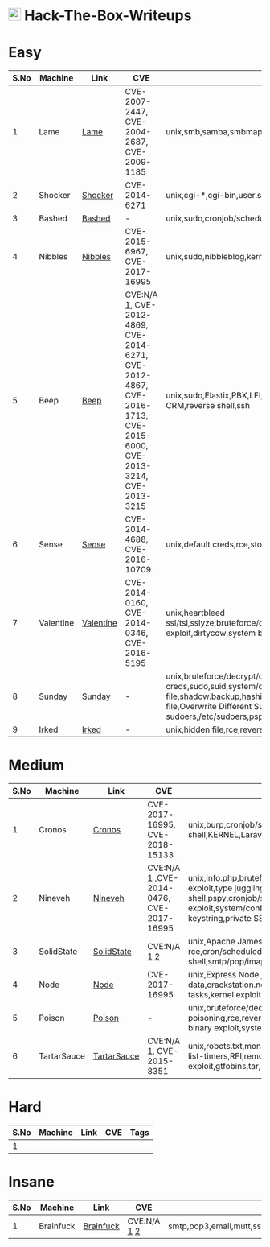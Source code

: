 # <img src="https://avatars.githubusercontent.com/u/67481186?v=4" width="25"> Hack-The-Box-Writeups


# Easy
|S.No| Machine          | Link |CVE                                                   | Tags    |
|----|------------------|------|------------------------------------------------------|---------|
|1   |Lame              |[Lame](https://github.com/h4md153v63n/CTFs/blob/main/01_HTB/01_Lame.md)|CVE-2007-2447, CVE-2004-2687, CVE-2009-1185|unix,smb,samba,smbmap,smbclient,distccd,process,udev|
|2   |Shocker           |[Shocker](https://github.com/h4md153v63n/CTFs/blob/main/01_HTB/03_Shocker.md)|CVE-2014-6271|unix,cgi-*,cgi-bin,user.sh,shellshock,gtfobins,sudo,RCE,reverse shell|
|3   |Bashed            |[Bashed](https://github.com/h4md153v63n/CTFs/blob/main/01_HTB/04_Bashed.md)|-|unix,sudo,cronjob/scheduled task,RCE,reverse shell|
|4   |Nibbles           |[Nibbles](https://github.com/h4md153v63n/CTFs/blob/main/01_HTB/05_Nibbles.md)|CVE-2015-6967, CVE-2017-16995|unix,sudo,nibbleblog,kernel,RCE,default creds,source code inspection|
|5   |Beep              |[Beep](https://github.com/h4md153v63n/CTFs/blob/main/01_HTB/06_Beep.md)|CVE:N/A [1](https://www.exploit-db.com/exploits/37637), CVE-2012-4869, CVE-2014-6271, CVE-2012-4867, CVE-2016-1713, CVE-2015-6000, CVE-2013-3214, CVE-2013-3215|unix,sudo,Elastix,PBX,LFI,svwar,webmin,shellshock,cgi-*,smtp,pop3,email,vTiger CRM,reverse shell,ssh|
|6   |Sense             |[Sense](https://github.com/h4md153v63n/CTFs/blob/main/01_HTB/09_Sense.md)|CVE-2014-4688, CVE-2016-10709|unix,default creds,rce,stored creds,pfsense|
|7   |Valentine         |[Valentine](https://github.com/h4md153v63n/CTFs/blob/main/01_HTB/12_Valentine.md)|CVE-2014-0160, CVE-2014-0346, CVE-2016-5195|unix,heartbleed ssl/tsl,sslyze,bruteforce/decrypt/decode,hash/encrypted/encoded,ssh,openssl,kernel exploit,dirtycow,system binary exploit,tmux session|
|8   |Sunday            |[Sunday](https://github.com/h4md153v63n/CTFs/blob/main/01_HTB/14_Sunday.md)|-|unix,bruteforce/decrypt/decode,finger,hydra,hash/encrypted/encoded,ssh,stored creds,sudo,suid,system/config/backup file,shadow.backup,hashid,john,hashcat,wget,gtfobins,openssl,passwd,wget --post-file,Overwrite Different SUID Binary,Overwrite shadow,Overwrite sudoers,/etc/sudoers,pspy,solaris,powershell|
|9   |Irked             |[Irked](https://github.com/h4md153v63n/CTFs/blob/main/01_HTB/16_Irked.md)|-|unix,hidden file,rce,reverse shell,stego,stored creds,suid|


# Medium
|S.No| Machine          | Link |CVE                                                   | Tags    |
|----|------------------|------|------------------------------------------------------|---------|
|1   |Cronos            |[Cronos](https://github.com/h4md153v63n/CTFs/blob/main/01_HTB/07_Cronos.md)|CVE-2017-16995, CVE-2018-15133|unix,burp,cronjob/scheduled task,DNS,DNS zone transfer,subdomain,sqli,RCE,reverse shell,KERNEL,Laravel|
|2   |Nineveh           |[Nineveh](https://github.com/h4md153v63n/CTFs/blob/main/01_HTB/08_Nineveh.md)|CVE:N/A [1](https://www.exploit-db.com/exploits/24044) ,CVE-2014-0476, CVE-2017-16995|unix,info.php,bruteforce/decrypt/decode,hydra,php login bypass,php comparisons error exploit,type juggling,php login bypass type juggling,LFI,rce,phpliteadmin,reverse shell,pspy,cronjob/scheduled task,chkrootkit,strings,ssh,stego,binwalk,system binary exploit,system/config/backup file,mail,port knock,knockd,chisel,ssh authorized keys,public SSH keystring,private SSH keystring,kernel|
|3   |SolidState        |[SolidState](https://github.com/h4md153v63n/CTFs/blob/main/01_HTB/10_SolidState.md)|CVE:N/A [1](https://www.exploit-db.com/exploits/35513) [2](https://www.exploit-db.com/exploits/50347)|unix,Apache James Mail Server,smtp,pop3,email,mutt,ssh,sshpass,authenticated rce,cron/scheduled tasks,pspy,rbash(restricted bash shell)/restricted shell,smtp/pop/imap,ssh,default creds,telnet,/etc/bash_completion.d,RSIP|
|4   |Node              |[Node](https://github.com/h4md153v63n/CTFs/blob/main/01_HTB/11_Node.md)|CVE-2017-16995|unix,Express Node.js,API,hadoop,big data,crackstation.net,MongoDB,NoSQL,base64,unzip,fcrackzip,zip2john,john,ssh,cron/scheduled tasks,kernel exploit,SUID,binary analysis,ltrace,unzip,7z,libc buffer overflow|
|5   |Poison            |[Poison](https://github.com/h4md153v63n/CTFs/blob/main/01_HTB/13_Poison.md)|-|unix,bruteforce/decrypt/decode,hash/encrypted/encoded,LFI,local file inclusion,log poisoning,rce,reverse shell,ssh,ssh tunnelling,proxychains,port forwarding,stored creds,system binary exploit,system/config/backup file,VNC,vncviewer,scp,phpinfo.php,phpinfolfi.py|
|6   |TartarSauce       |[TartarSauce](https://github.com/h4md153v63n/CTFs/blob/main/01_HTB/15_TartarSauce.md)|CVE:N/A [1](https://www.exploit-db.com/exploits/43348), CVE-2015-8351|unix,robots.txt,monstra cms,wordpress,wpscan,gwolle-gb,cron/scheduled tasks,pspy,systemctl list-timers,RFI,remote file inclusion,reverse shell,source code inspection,sudo,system binary exploit,gtfobins,tar,--checkpoint-action,--to-command,SUID,symbolic link|


# Hard
|S.No| Machine          | Link |CVE                                                   | Tags    |
|----|------------------|------|------------------------------------------------------|---------|
|1   |                  |      |                                                      |         |


# Insane
|S.No| Machine          | Link |CVE                                                   | Tags    |
|----|------------------|------|------------------------------------------------------|---------|
|1   |Brainfuck         |[Brainfuck](https://github.com/h4md153v63n/CTFs/blob/main/01_HTB/02_Brainfuck.md)|CVE:N/A [1](https://www.exploit-db.com/exploits/41006)  [2](https://www.exploit-db.com/exploits/46978)|smtp,pop3,email,mutt,ssh,id_rsa,ssh2john,john,tls,subdomain,wordpress,vigenere,RSA,lxd,lxc,ssh|

